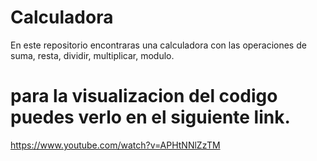 # Calculadora
En este repositorio encontraras una calculadora con las operaciones de suma, resta, dividir, multiplicar, modulo.
# para la visualizacion del codigo puedes verlo en el siguiente link. 
https://www.youtube.com/watch?v=APHtNNlZzTM

